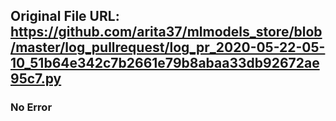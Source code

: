 ## Original File URL: https://github.com/arita37/mlmodels_store/blob/master/log_pullrequest/log_pr_2020-05-22-05-10_51b64e342c7b2661e79b8abaa33db92672ae95c7.py<br />

### No Error